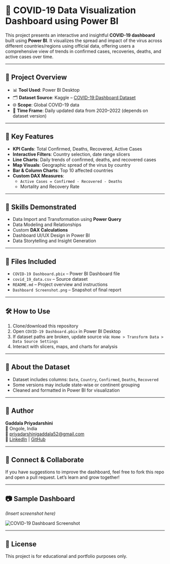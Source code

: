 # 🦠 COVID-19 Data Visualization Dashboard using Power BI

This project presents an interactive and insightful **COVID-19 dashboard** built using **Power BI**. It visualizes the spread and impact of the virus across different countries/regions using official data, offering users a comprehensive view of trends in confirmed cases, recoveries, deaths, and active cases over time.

---

## 📁 Project Overview

- 📊 **Tool Used**: Power BI Desktop
- 🗂️ **Dataset Source**: Kaggle – [COVID-19 Dashboard Dataset](https://www.kaggle.com/datasets/muntahamahin/covid-19-dashboard-with-powerbi)
- 🌐 **Scope**: Global COVID-19 data
- 📅 **Time Frame**: Daily updated data from 2020–2022 (depends on dataset version)

---

## 🎯 Key Features

- **KPI Cards**: Total Confirmed, Deaths, Recovered, Active Cases
- **Interactive Filters**: Country selection, date range slicers
- **Line Charts**: Daily trends of confirmed, deaths, and recovered cases
- **Map Visuals**: Geographic spread of the virus by country
- **Bar & Column Charts**: Top 10 affected countries
- **Custom DAX Measures**:
  - `Active Cases = Confirmed - Recovered - Deaths`
  - Mortality and Recovery Rate

---

## 🧠 Skills Demonstrated

- Data Import and Transformation using **Power Query**
- Data Modeling and Relationships
- Custom **DAX Calculations**
- Dashboard UI/UX Design in Power BI
- Data Storytelling and Insight Generation

---

## 📂 Files Included

- `COVID-19 Dashboard.pbix` – Power BI Dashboard file  
- `covid_19_data.csv` – Source dataset  
- `README.md` – Project overview and instructions  
- `Dashboard Screenshot.png` – Snapshot of final report

---

## 🛠️ How to Use

1. Clone/download this repository
2. Open `COVID-19 Dashboard.pbix` in Power BI Desktop
3. If dataset paths are broken, update source via:
   `Home > Transform Data > Data Source Settings`
4. Interact with slicers, maps, and charts for analysis

---

## 📌 About the Dataset

- Dataset includes columns: `Date`, `Country`, `Confirmed`, `Deaths`, `Recovered`
- Some versions may include state-wise or continent grouping
- Cleaned and formatted in Power BI for visualization

---

## 👤 Author

**Gaddala Priyadarshini**  
📍 Ongole, India  
📧 priyadarshinigaddala52@gmail.com  
🔗 [LinkedIn](https://www.linkedin.com/in/priyadarshini-g) | [GitHub](https://github.com/priyadarshini122)

---

## 🌟 Connect & Collaborate

If you have suggestions to improve the dashboard, feel free to fork this repo and open a pull request. Let’s learn and grow together!

---

## 📷 Sample Dashboard

*(Insert screenshot here)*

![COVID-19 Dashboard Screenshot](./Dashboard%20Screenshot.png)

---

## 📢 License

This project is for educational and portfolio purposes only.
